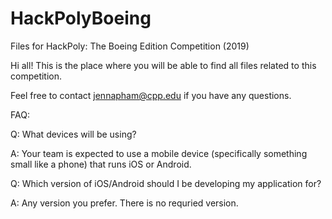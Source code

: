 # HackPolyBoeing
Files for HackPoly: The Boeing Edition Competition (2019)

Hi all! This is the place where you will be able to find all files related to this competition.

Feel free to contact jennapham@cpp.edu if you have any questions.

FAQ:


Q: What devices will be using?

A: Your team is expected to use a mobile device (specifically something small like a phone) that runs iOS or Android.

Q: Which version of iOS/Android should I be developing my application for?

A: Any version you prefer. There is no requried version.

